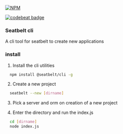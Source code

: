 [![NPM](https://nodei.co/npm/@seatbelt/cli.png)](https://nodei.co/npm/@seatbelt/cli/)

[![codebeat badge](https://codebeat.co/badges/e0fc5913-7079-42d6-b695-8b99b171745d)](https://codebeat.co/projects/github-com-seatbeltjs-cli-master)

### Seatbelt cli

A cli tool for seatbelt to create new applications

### install

1) Install the cli utilities

```bash
  npm install @seatbelt/cli -g
```

2) Create a new project

```bash
  seatbelt --new [dirname]
```

3) Pick a server and orm on creation of a new project

4) Enter the directory and run the index.js

```bash
  cd [dirname]
  node index.js
```

